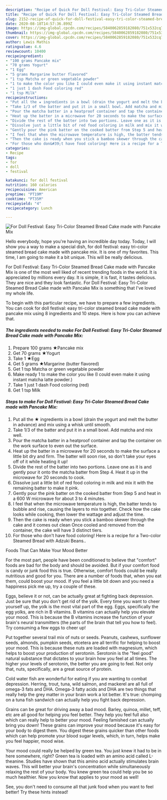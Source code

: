 ```yaml
---
description: "Recipe of Quick For Doll Festival: Easy Tri-Color Steamed Bread Cake made with Pancake Mix"
title: "Recipe of Quick For Doll Festival: Easy Tri-Color Steamed Bread Cake made with Pancake Mix"
slug: 2152-recipe-of-quick-for-doll-festival-easy-tri-color-steamed-bread-cake-made-with-pancake-mix
date: 2020-08-18T14:57:36.899Z
image: https://img-global.cpcdn.com/recipes/5840062859182080/751x532cq70/for-doll-festival-easy-tri-color-steamed-bread-cake-made-with-pancake-mix-recipe-main-photo.jpg
thumbnail: https://img-global.cpcdn.com/recipes/5840062859182080/751x532cq70/for-doll-festival-easy-tri-color-steamed-bread-cake-made-with-pancake-mix-recipe-main-photo.jpg
cover: https://img-global.cpcdn.com/recipes/5840062859182080/751x532cq70/for-doll-festival-easy-tri-color-steamed-bread-cake-made-with-pancake-mix-recipe-main-photo.jpg
author: Lewis Mathis
ratingvalue: 4.6
reviewcount: 10400
recipeingredient:
- "100 grams Pancake mix"
- "70 grams Yogurt"
- "1 Egg"
- "5 grams Margarine butter flavored"
- "1 tsp Matcha or green vegetable powder"
- "1 to make the color you like I could even make it using instant matcha latte powder"
- "1 just 1 dash Food coloring red"
- "1 tsp Milk"
recipeinstructions:
- "Put all the ★ ingredients in a bowl (drain the yogurt and melt the butter in advance) and mix using a whisk until smooth."
- "Take 1/3 of the batter and put it in a small bowl. Add matcha and mix well."
- "Pour the matcha batter in a heatproof container and tap the container on the work surface to even out the surface."
- "Heat up the batter in a microwave for 20 seconds to make the surface a little bit dry and firm. The batter will soon rise, so don&#39;t take your eyes off of it while heating it up!"
- "Divide the rest of the batter into two portions. Leave one as it is and gently pour it onto the matcha batter from Step 4. Heat it up in the microwave for 20 seconds to cook."
- "Dissolve just a little bit of red food coloring in milk and mix it with the remaining batter to make it pink."
- "Gently pour the pink batter on the cooked batter from Step 5 and heat in a 600 W microwave for about 3 to 4 minutes."
- "I feel that when the microwave temperature is high, the batter tends to bubble and rise, causing the layers to mix together. Check how the cake looks while cooking, then lower the wattage and adjust the time."
- "Then the cake is ready when you stick a bamboo skewer through the cake and it comes out clean Once cooled and removed from the container, the cake will have 3 distinct tiers."
- "For those who don&#39;t have food coloring! Here is a recipe for a Two-color Steamed Bread with Adzuki Beans.."
categories:
- Recipe
tags:
- for
- doll
- festival

katakunci: for doll festival 
nutrition: 160 calories
recipecuisine: American
preptime: "PT19M"
cooktime: "PT35M"
recipeyield: "4"
recipecategory: Lunch

---
```



![For Doll Festival: Easy Tri-Color Steamed Bread Cake made with Pancake Mix](https://img-global.cpcdn.com/recipes/5840062859182080/751x532cq70/for-doll-festival-easy-tri-color-steamed-bread-cake-made-with-pancake-mix-recipe-main-photo.jpg)

Hello everybody, hope you're having an incredible day today. Today, I will show you a way to make a special dish, for doll festival: easy tri-color steamed bread cake made with pancake mix. It is one of my favorites. This time, I am going to make it a bit unique. This will be really delicious.



For Doll Festival: Easy Tri-Color Steamed Bread Cake made with Pancake Mix is one of the most well liked of recent trending foods in the world. It is appreciated by millions every day. It is simple, it is fast, it tastes delicious. They are nice and they look fantastic. For Doll Festival: Easy Tri-Color Steamed Bread Cake made with Pancake Mix is something that I've loved my whole life.


To begin with this particular recipe, we have to prepare a few ingredients. You can cook for doll festival: easy tri-color steamed bread cake made with pancake mix using 8 ingredients and 10 steps. Here is how you can achieve that.

<!--inarticleads1-->

##### The ingredients needed to make For Doll Festival: Easy Tri-Color Steamed Bread Cake made with Pancake Mix:

1. Prepare 100 grams ★Pancake mix
1. Get 70 grams ★Yogurt
1. Take 1 ★Egg
1. Get 5 grams ★Margarine (butter flavored)
1. Get 1 tsp Matcha or green vegetable powder
1. Make ready 1 to make the color you like (I could even make it using instant matcha latte powder.)
1. Take 1 just 1 dash Food coloring (red)
1. Get 1 tsp Milk




<!--inarticleads2-->

##### Steps to make For Doll Festival: Easy Tri-Color Steamed Bread Cake made with Pancake Mix:

1. Put all the ★ ingredients in a bowl (drain the yogurt and melt the butter in advance) and mix using a whisk until smooth.
1. Take 1/3 of the batter and put it in a small bowl. Add matcha and mix well.
1. Pour the matcha batter in a heatproof container and tap the container on the work surface to even out the surface.
1. Heat up the batter in a microwave for 20 seconds to make the surface a little bit dry and firm. The batter will soon rise, so don&#39;t take your eyes off of it while heating it up!
1. Divide the rest of the batter into two portions. Leave one as it is and gently pour it onto the matcha batter from Step 4. Heat it up in the microwave for 20 seconds to cook.
1. Dissolve just a little bit of red food coloring in milk and mix it with the remaining batter to make it pink.
1. Gently pour the pink batter on the cooked batter from Step 5 and heat in a 600 W microwave for about 3 to 4 minutes.
1. I feel that when the microwave temperature is high, the batter tends to bubble and rise, causing the layers to mix together. Check how the cake looks while cooking, then lower the wattage and adjust the time.
1. Then the cake is ready when you stick a bamboo skewer through the cake and it comes out clean Once cooled and removed from the container, the cake will have 3 distinct tiers.
1. For those who don&#39;t have food coloring! Here is a recipe for a Two-color Steamed Bread with Adzuki Beans..




Foods That Can Make Your Mood Better


For the most part, people have been conditioned to believe that "comfort" foods are bad for the body and should be avoided. But if your comfort food is candy or junk food this is true. Otherwise, comfort foods could be really nutritious and good for you. There are a number of foods that, when you eat them, could boost your mood. If you feel a little bit down and you need a happiness pick me up, try a couple of these.

Eggs, believe it or not, can be actually great at fighting back depression. Just be sure that you don't get rid of the yolk. Every time you want to cheer yourself up, the yolk is the most vital part of the egg. Eggs, specifically the egg yolks, are rich in B vitamins. B vitamins can actually help you elevate your mood. This is because the B vitamins increase the function of your brain's neural transmitters (the parts of the brain that tell you how to feel). Try consuming a few eggs to cheer up!

Put together several trail mix of nuts or seeds. Peanuts, cashews, sunflower seeds, almonds, pumpkin seeds, etcetera are all terrific for helping to boost your mood. This is because these nuts are loaded with magnesium, which helps to boost your production of serotonin. Serotonin is the "feel good" natural substance that dictates to your brain how you feel at all times. The higher your levels of serotonin, the better you are going to feel. Not only that, nuts, specifically, are a great source of protein.

Cold water fish are wonderful for eating if you are wanting to combat depression. Herring, trout, tuna, wild salmon, and mackerel are all full of omega-3 fats and DHA. Omega-3 fatty acids and DHA are two things that really help the grey matter in your brain work a lot better. It's true: chomping on a tuna fish sandwich can actually help you fight back depression. 

Grains can be great for driving away a bad mood. Barley, quinoa, millet, teff, etc are all good for helping you feel better. They help you feel full also which can really help to better your mood. Feeling famished can actually bring you down! These grains can improve your mood because it's easy for your body to digest them. You digest these grains quicker than other foods which can help promote your blood sugar levels, which, in turn, helps make you feel happier, mood wise.

Your mood could really be helped by green tea. You just knew it had to be in here somewhere, right? Green tea is loaded with an amino acid called L-theanine. Studies have shown that this amino acid actually stimulates brain waves. This will better your brain's concentration while simultaneously relaxing the rest of your body. You knew green tea could help you be so much healthier. Now you know that applies to your mood as well!

See, you don't need to consume all that junk food when you want to feel better! Try  these hints  instead!

